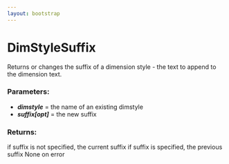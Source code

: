```yaml
---
layout: bootstrap
---
```


# DimStyleSuffix

Returns or changes the suffix of a dimension style - the text to
        append to the dimension text.
        

### Parameters:

- ***dimstyle*** = the name of an existing dimstyle
- ***suffix[opt]*** = the new suffix
        

### Returns:


if suffix is not specified, the current suffix
if suffix is specified, the previous suffix
None on error
        
